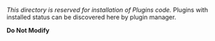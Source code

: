 *This directory is reserved for installation of Plugins code.*
Plugins with installed status can be discovered here by plugin manager.

**Do Not Modify**
